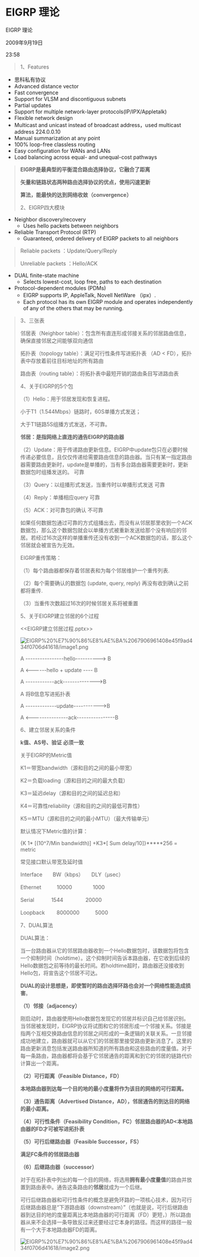 # EIGRP 理论

EIGRP 理论

2009年9月19日

23:58

> 1、Features
> 
- 思科私有协议
- Advanced distance vector
- Fast convergence
- Support for VLSM and discontiguous subnets
- Partial updates
- Support for multiple network-layer protocols(IP/IPX/Appletalk)
- Flexible network design
- Multicast and unicast instead of broadcast address，used multicast address 224.0.0.10
- Manual summarization at any point
- 100% loop-free classless routing
- Easy configuration for WANs and LANs
- Load balancing across equal- and unequal-cost pathways

> 
> 
> 
> **EIGRP是最典型的平衡混合路由选择协议，它融合了距离**
> 
> **矢量和链路状态两种路由选择协议的优点，使用闪速更新**
> 
> **算法，能最快的达到网络收敛（convergence）**
> 
> 2、EIGRP四大模块
> 
- Neighbor discovery/recovery
    - Uses hello packets between neighbors
- Reliable Transport Protocol (RTP)
    - Guaranteed, ordered delivery of EIGRP packets to all neighbors

> Reliable packets ：Update/Query/Reply
> 
> 
> Unreliable packets ：Hello/ACK
> 
- DUAL finite-state machine
    - Selects lowest-cost, loop free, paths to each destination
- Protocol-dependent modules (PDMs)
    - EIGRP supports IP, AppleTalk, Novell NetWare （ipx）.
    - Each protocol has its own EIGRP module and operates independently of any of the others that may be running.

> 
> 
> 
> 3、三张表
> 
> 邻居表（Neighbor table）：包含所有直连形成邻接关系的邻居路由信息，确保直接邻居之间能够双向通信
> 
> 拓扑表（topology table）：满足可行性条件写进拓扑表 （AD < FD），拓扑表中存放着前往目标地址的所有路由
> 
> 路由表（routing table）：将拓扑表中最短开销的路由条目写进路由表
> 
> 4、关于EIGRP的5个包
> 
> （1）Hello：用于邻居发现和恢复进程。
> 
> 小于T1（1.544Mbps）链路时，60S单播方式发送；
> 
> 大于T1链路5S组播方式发送，不可靠。
> 
> **邻居：是指网络上直连的通告EIGRP的路由器**
> 
> （2）Update：用于传递路由更新信息。EIGRP中update包只在必要时候传递必要信息，且仅仅传递给需要路由信息的路由器。当只有某一指定路由器需要路由更新时，update是单播的，当有多台路由器需要更新时，更新数据包时组播发送的。 可靠
> 
> （3）Query：以组播形式发送，当重传时以单播形式发送 可靠
> 
> （4）Reply：单播相应query 可靠
> 
> （5）ACK：对可靠包的确认 不可靠
> 
> 如果任何数据包通过可靠的方式组播出去，而没有从邻居那里收到一个ACK数据包，那么这个数据包就会以单播方式被重新发送给那个没有响应的邻居。若经过16次这样的单播重传还没有收到一个ACK数据包的话，那么这个邻居就会被宣告为无效。
> 
> EIGRP重传策略：
> 
> （1）每个路由器都保存着邻居表和为每个邻居维护一个重传列表.
> 
> （2）每个需要确认的数据包 (update, query, reply) 再没有收到确认之前都将重传.
> 
> （3）当重传次数超过16次的时候邻居关系将被重置
> 
> 5、关于EIGRP建立邻居的6个过程
> 
> <<EIGRP建立邻居过程.pptx>>
> 
> ![EIGRP%20%E7%90%86%E8%AE%BA%2067906961408e45f9ad434f0706d41618/image1.png](EIGRP%20理论/image1.png)
> 
> A ----------------hello----------> B
> 
> A <------hello + update ---- B
> 
> A ------------ack-------------->B
> 
> A 将B信息写进拓扑表
> 
> A -------------update----------->B
> 
> A <---------------ack----------------B
> 
> 6、建立邻居关系的条件
> 
> **k值、AS号、验证 必须一致**
> 
> 关于EIGRP的Metric值
> 
> K1＝带宽bandwidth（源和目的之间的最小带宽）
> 
> K2＝负载loading（源和目的之间的最大负载）
> 
> K3＝延迟delay（源和目的之间的延迟总和）
> 
> K4＝可靠性reliability（源和目的之间的最低可靠性）
> 
> K5＝MTU（源和目的之间的最小MTU）（最大传输单元）
> 
> 默认情况下Metric值的计算：
> 
> {K 1* [(10^7/Min bandwidth)] +K3*[ Sum delay/10]}*****256 = metric
> 
> 常见接口默认带宽及延时值
> 
> Interface　　BW（kbps）　　DLY（μsec）
> 
> Ethernet　　　10000　　　　1000
> 
> Serial　　　 1544　　　　 20000
> 
> Loopback　 　8000000　　　5000
> 
> 7、DUAL算法
> 
> DUAL算法：
> 
> 当一台路由器从它的邻居路由器收到一个Hello数据包时，该数据包将包含一个抑制时间（holdtime）。这个抑制时间告诉本路由器，在它收到后续的Hello数据包之前等待的最长时间。若holdtime超时，路由器还没接收到Hello包，将宣告这个邻居不可达。
> 
> **DUAL的设计思想是，即使暂时的路由选择环路也会对一个网络性能造成损害**。
> 
> **（1）邻接（adjacency）**
> 
> 刚启动时，路由器使用Hello数据包发现它的邻居并标识自己给邻居识别。当邻居被发现时，EIGRP协议将试图和它的邻居形成一个邻接关系。邻接是指两个互相交换路由信息的邻居之间形成的一条逻辑的关联关系。一旦邻接成功地建立，路由器就可以从它们的邻居那里接受路由更新消息了。这里的路由更新消息包括发送路由器所知道的所有路由和这些路由的度量值。对于每一条路由，路由器都将会基于它邻居通告的距离和到它的邻居的链路代价计算出一个距离。
> 
> **（2）可行距离（Feasible Distance，FD）**
> 
> **本地路由器到达每一个目的地的最小度量将作为该目的网络的可行距离。**
> 
> **（3）通告距离（Advertised Distance，AD），邻居通告的到达目的网络的最小距离。**
> 
> **（4）可行性条件（Feasibility Condition，FC）邻居路由器的AD<本地路由器的FD才可被写进拓扑表**
> 
> **（5）可行后继路由器（Feasible Successor，FS）**
> 
> **满足FC条件的邻居路由器**
> 
> **（6）后继路由器（successor）**
> 
> 对于在拓扑表中列出的每一个目的网络，将选用**拥有最小度量值**的路由并放置到路由表中。通告这条路由的**邻居**就成为一个后继。
> 
> 可行后继路由器和可行性条件的概念是避免环路的一项核心技术，因为可行后继路由器总是“下游路由器（downstream）”（也就是说，可行后继路由器到达目的地的度量距离比本地路由器的可行距离（FD）更短，）所以路由器从来不会选择一条导致反过来还要经过它本身的路径。而这样的路径一般有一个大于本地路由器FD的距离。
> 
> ![EIGRP%20%E7%90%86%E8%AE%BA%2067906961408e45f9ad434f0706d41618/image2.png](EIGRP%20理论/image2.png)
>